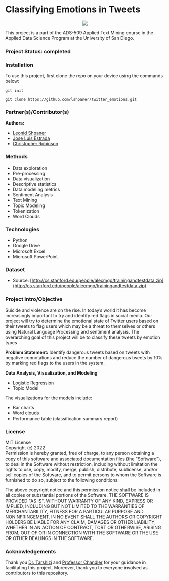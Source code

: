 # Classifying Emotions in Tweets

<p align = "center">
  <img src="https://beta.techcrunch.com/wp-content/uploads/2014/10/emojifast.gif">
</p>

This project is a part of the ADS-509 Applied Text Mining course in the Applied Data Science Program at the University of San Diego. 

### Project Status: completed

### Installation

To use this project, first clone the repo on your device using the commands below:

`git init`

`git clone https://github.com/lshpaner/twitter_emotions.git`

### Partner(s)/Contributor(s)  
**Authors:**  
* [Leonid Shpaner](https://github.com/lshpaner)  
* [Jose Luis Estrada](https://github.com/jose-luis-estrada)  
* [Christopher Robinson](https://github.com/ChrisRobinsonUSD)  

### Methods  
* Data exploration    
* Pre-processing  
* Data visualization    
* Descriptive statistics  
* Data modeling metrics  
* Sentiment Analysis  
* Text Mining  
* Topic Modeling  
* Tokenization  
* Word Clouds

### Technologies
* Python 
* Google Drive
* Microsoft Excel
* Microsoft PowerPoint

### Dataset
* Source: [http://cs.stanford.edu/people/alecmgo/trainingandtestdata.zip](http://cs.stanford.edu/people/alecmgo/trainingandtestdata.zip)

### Project Intro/Objective

Suicide and violence are on the rise. In today’s world it has become increasingly important to try and identify red flags in social media. Our project will try to determine the emotional state of Twitter users based on their tweets to flag users which may be a threat to themselves or others using Natural Language Processing and sentiment analysis. The overarching goal of this project will be to classify these tweets by emotion types

**Problem Statement:** Identify dangerous tweets based on tweets with negative connotations and reduce the number of dangerous tweets by 10\% by marking red flags to the users in the system.

**Data Analysis, Visualization, and Modeling**  
* Logistic Regression
* Topic Model

The visualizations for the models include: 
* Bar charts  
* Word clouds  
* Performance table (classification summary report)

### License
MIT License  
Copyright (c) 2022  
Permission is hereby granted, free of charge, to any person obtaining a copy of this software and associated documentation files (the "Software"), to deal in the Software without restriction, including without limitation the rights to use, copy, modify, merge, publish, distribute, sublicense, and/or sell copies of the Software, and to permit persons to whom the Software is furnished to do so, subject to the following conditions:

The above copyright notice and this permission notice shall be included in all copies or substantial portions of the Software. THE SOFTWARE IS PROVIDED "AS IS", WITHOUT WARRANTY OF ANY KIND, EXPRESS OR IMPLIED, INCLUDING BUT NOT LIMITED TO THE WARRANTIES OF MERCHANTABILITY, FITNESS FOR A PARTICULAR PURPOSE AND NONINFRINGEMENT. IN NO EVENT SHALL THE AUTHORS OR COPYRIGHT HOLDERS BE LIABLE FOR ANY CLAIM, DAMAGES OR OTHER LIABILITY, WHETHER IN AN ACTION OF CONTRACT, TORT OR OTHERWISE, ARISING FROM, OUT OF OR IN CONNECTION WITH THE SOFTWARE OR THE USE OR OTHER DEALINGS IN THE SOFTWARE.

### Acknowledgements
Thank you [Dr. Tarshizi](https://www.github.com/behrang61) and [Professor Chandler](https://www.github.com/37chandler) for your guidance in facilitating this project. Moreover, thank you to everyone involved as contributors to this repository.
